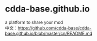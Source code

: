 # cdda-base.github.io
a platform to share your mod  
中文：https://github.com/cdda-base/cdda-base.github.io/blob/master/cn/README.md
